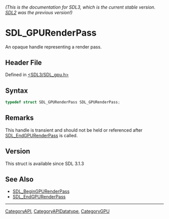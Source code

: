###### (This is the documentation for SDL3, which is the current stable version. [SDL2](https://wiki.libsdl.org/SDL2/) was the previous version!)
# SDL_GPURenderPass

An opaque handle representing a render pass.

## Header File

Defined in [<SDL3/SDL_gpu.h>](https://github.com/libsdl-org/SDL/blob/main/include/SDL3/SDL_gpu.h)

## Syntax

```c
typedef struct SDL_GPURenderPass SDL_GPURenderPass;
```

## Remarks

This handle is transient and should not be held or referenced after
[SDL_EndGPURenderPass](SDL_EndGPURenderPass) is called.

## Version

This struct is available since SDL 3.1.3

## See Also

- [SDL_BeginGPURenderPass](SDL_BeginGPURenderPass)
- [SDL_EndGPURenderPass](SDL_EndGPURenderPass)

----
[CategoryAPI](CategoryAPI), [CategoryAPIDatatype](CategoryAPIDatatype), [CategoryGPU](CategoryGPU)


